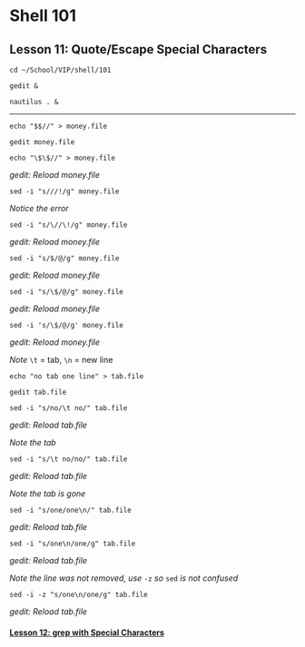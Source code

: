 # Shell 101
## Lesson 11: Quote/Escape Special Characters

`cd ~/School/VIP/shell/101`

`gedit &`

`nautilus . &`

___

`echo "$$//" > money.file`

`gedit money.file`

`echo "\$\$//" > money.file`

*gedit: Reload money.file*

`sed -i "s///!/g" money.file`

*Notice the error*

`sed -i "s/\//\!/g" money.file`

*gedit: Reload money.file*

`sed -i "s/$/@/g" money.file`

*gedit: Reload money.file*

`sed -i "s/\$/@/g" money.file`

*gedit: Reload money.file*

`sed -i 's/\$/@/g' money.file`

*gedit: Reload money.file*

*Note* `\t` = tab, `\n` = new line

`echo "no tab one line" > tab.file`

`gedit tab.file`

`sed -i "s/no/\t no/" tab.file`

*gedit: Reload tab.file*

*Note the tab*

`sed -i "s/\t no/no/" tab.file`

*gedit: Reload tab.file*

*Note the tab is gone*

`sed -i "s/one/one\n/" tab.file`

*gedit: Reload tab.file*

`sed -i "s/one\n/one/g" tab.file`

*gedit: Reload tab.file*

*Note the line was not removed, use* `-z` *so* `sed` *is not confused*

`sed -i -z "s/one\n/one/g" tab.file`

*gedit: Reload tab.file*

#### [Lesson 12: grep with Special Characters](https://github.com/inkVerb/vip/blob/master/101-shell/Lesson-12.md)
